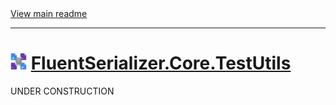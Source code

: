 [//]: # (Header)

<a href="https://github.com/Marvin-Brouwer/FluentSerializer#readme">
	View main readme
</a><hr/>
<h1>
	<img alt="icon" width="26" height="26"
		src="https://github.com/Marvin-Brouwer/FluentSerializer/raw/main/doc/logo/Logo.default.optimized.svg" />
	<a href="https://github.com/Marvin-Brouwer/FluentSerializer/src/FluentSerializer.Core.TestUtils/Readme.md#readme">
		FluentSerializer.Core.TestUtils
	</a>
</h1>

[//]: # (Body)
UNDER CONSTRUCTION